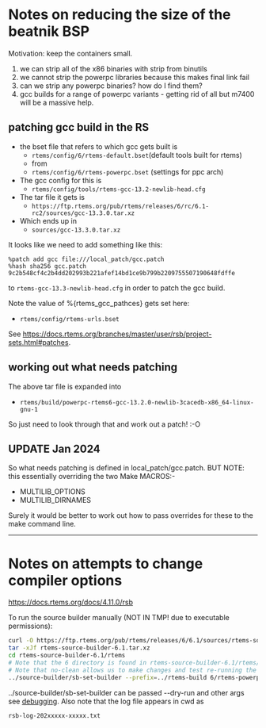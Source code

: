# Notes on reducing the size of the beatnik BSP

Motivation: keep the containers small.

1. we can strip all of the x86 binaries with strip from binutils
1. we cannot strip the powerpc libraries because this makes final link fail
1. can we strip any powerpc binaries? how do I find them?
1. gcc builds for a range of powerpc variants - getting rid of all but m7400 will be a massive help.

## patching gcc build in the RS

- the bset file that refers to which gcc gets built is
  - `rtems/config/6/rtems-default.bset`(default tools built for rtems)
  - from
  - `rtems/config/6/rtems-powerpc.bset` (settings for ppc arch)
- The gcc config for this is
  - `rtems/config/tools/rtems-gcc-13.2-newlib-head.cfg`
- The tar file it gets is
  - `https://ftp.rtems.org/pub/rtems/releases/6/rc/6.1-rc2/sources/gcc-13.3.0.tar.xz`
- Which ends up in
  - `sources/gcc-13.3.0.tar.xz`

It looks like we need to add something like this:
```
%patch add gcc file:///local_patch/gcc.patch
%hash sha256 gcc.patch 9c2b548cf4c2b4dd202993b221afef14bd1ce9b799b2209755507190648fdffe
```
to `rtems-gcc-13.3-newlib-head.cfg` in order to patch the gcc build.

Note the value of %{rtems_gcc_pathces} gets set here:
- `rtems/config/rtems-urls.bset`

See https://docs.rtems.org/branches/master/user/rsb/project-sets.html#patches.

## working out what needs patching

The above tar file is expanded into
- `rtems/build/powerpc-rtems6-gcc-13.2.0-newlib-3cacedb-x86_64-linux-gnu-1`

So just need to look through that and work out a patch! :-O

## UPDATE Jan 2024

So what needs patching is defined in local_patch/gcc.patch.
BUT NOTE: this essentially overriding the two Make MACROS:-
- MULTILIB_OPTIONS
- MULTILIB_DIRNAMES

Surely it would be better to work out how to pass overrides for these to the
make command line.

---

# Notes on attempts to change compiler options

https://docs.rtems.org/docs/4.11.0/rsb

To run the source builder manually (NOT IN TMP! due to executable permissions):
```bash
curl -O https://ftp.rtems.org/pub/rtems/releases/6/6.1/sources/rtems-source-builder-6.1.tar.xz
tar -xJf rtems-source-builder-6.1.tar.xz
cd rtems-source-builder-6.1/rtems
# Note that the 6 directory is found in rtems-source-builder-6.1/rtems/config
# Note that no-clean allows us to make changes and test re-running the build quickly
../source-builder/sb-set-builder --prefix=../rtems-build 6/rtems-powerpc.bset --no-clean
```


../source-builder/sb-set-builder can be passed --dry-run and other args
see [debugging](https://docs.rtems.org/docs/4.11.0/rsb/configuration.html#debugging).
Also note that the log file appears in cwd as
```
rsb-log-202xxxxx-xxxxx.txt
```
